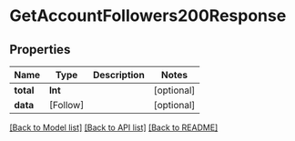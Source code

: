 # GetAccountFollowers200Response

## Properties
Name | Type | Description | Notes
------------ | ------------- | ------------- | -------------
**total** | **Int** |  | [optional] 
**data** | [Follow] |  | [optional] 

[[Back to Model list]](../README.md#documentation-for-models) [[Back to API list]](../README.md#documentation-for-api-endpoints) [[Back to README]](../README.md)


